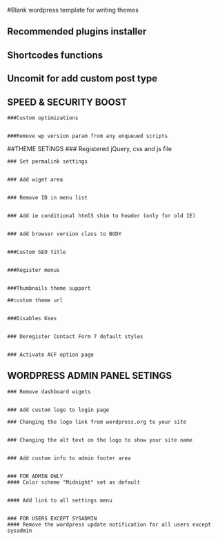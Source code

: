 #Blank wordpress template for writing themes

## Recommended plugins installer
## Shortcodes functions

## Uncomit for add custom post type


## SPEED & SECURITY BOOST

    ###Custom optimizations
   

    ###Remove wp version param from any enqueued scripts
   

##THEME SETINGS
    ### Registered jQuery,  css and js file
  

    ### Set permalink settings
   

    ### Add wiget area


    ### Remove ID in menu list


    ### Add ie conditional html5 shim to header (only for old IE)


    ### Add browser version class to BODY


    ###Custom SEO title


    ###Register menus

    
    ###Thumbnails theme support

    ##custom theme url


    ###Disables Kses 


    ### Deregister Contact Form 7 default styles


    ### Activate ACF option page


## WORDPRESS ADMIN PANEL SETINGS
    ### Remove dashboard wigets

    
    ### Add custom logo to login page

    ### Changing the logo link from wordpress.org to your site
 

    ### Changing the alt text on the logo to show your site name


    ### Add custom info to admin footer area
 

    ### FOR ADMIN ONLY
    #### Color scheme "Midnight" set as default


    #### Add link to all settings menu


    ### FOR USERS EXCEPT SYSADMIN
    #### Remove the wordpress update notification for all users except sysadmin
    